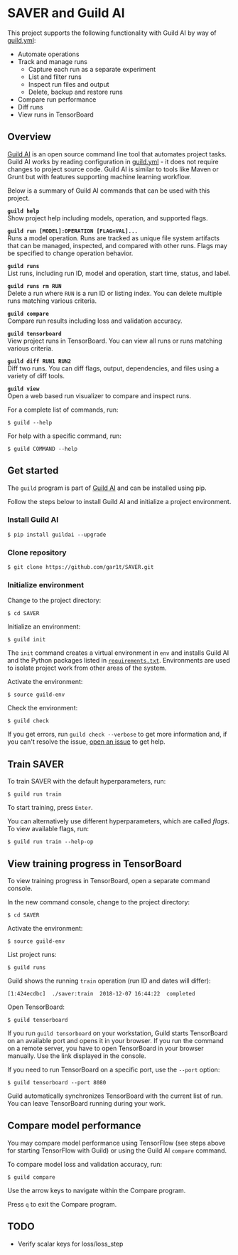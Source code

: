# SAVER and Guild AI

This project supports the following functionality with Guild AI by way
of [guild.yml](guild.yml):

- Automate operations
- Track and manage runs
    - Capture each run as a separate experiment
    - List and filter runs
    - Inspect run files and output
    - Delete, backup and restore runs
- Compare run performance
- Diff runs
- View runs in TensorBoard

## Overview

[Guild AI](https://guild.ai) is an open source command line tool that
automates project tasks. Guild AI works by reading configuration in
[guild.yml](guild.yml) - it does not require changes to project source
code. Guild AI is similar to tools like Maven or Grunt but with
features supporting machine learning workflow.

Below is a summary of Guild AI commands that can be used with this
project.

**`guild help`** <br> Show project help including models, operation,
and supported flags.

**`guild run [MODEL]:OPERATION [FLAG=VAL]...`** <br> Runs a model
operation. Runs are tracked as unique file system artifacts that can
be managed, inspected, and compared with other runs. Flags may be
specified to change operation behavior.

**`guild runs`** <br> List runs, including run ID, model and
operation, start time, status, and label.

**`guild runs rm RUN`** <br> Delete a run where `RUN` is a run ID or
listing index. You can delete multiple runs matching various criteria.

**`guild compare`** <br> Compare run results including loss and
validation accuracy.

**`guild tensorboard`** <br> View project runs in TensorBoard. You can
view all runs or runs matching various criteria.

**`guild diff RUN1 RUN2`** <br> Diff two runs. You can diff flags,
output, dependencies, and files using a variety of diff tools.

**`guild view`** <br> Open a web based run visualizer to compare and
inspect runs.

For a complete list of commands, run:

```
$ guild --help
```

For help with a specific command, run:

```
$ guild COMMAND --help
```

## Get started

The `guild` program is part of [Guild
AI](https://github.com/guildai/guildai) and can be installed using
pip.

Follow the steps below to install Guild AI and initialize a project
environment.

### Install Guild AI

```
$ pip install guildai --upgrade
```

### Clone repository

```
$ git clone https://github.com/gar1t/SAVER.git
```

### Initialize environment

Change to the project directory:

```
$ cd SAVER
```

Initialize an environment:

```
$ guild init
```

The `init` command creates a virtual environment in `env` and installs
Guild AI and the Python packages listed in
[`requirements.txt`](requirements.txt). Environments are used to
isolate project work from other areas of the system.

Activate the environment:

```
$ source guild-env
```

Check the environment:

```
$ guild check
```

If you get errors, run `guild check --verbose` to get more information
and, if you can't resolve the issue, [open an
issue](https://github.com/guildai/guildai/issues) to get help.

## Train SAVER

To train SAVER with the default hyperparameters, run:

```
$ guild run train
```

To start training, press `Enter`.

You can alternatively use different hyperparameters, which are called
*flags*. To view available flags, run:

```
$ guild run train --help-op
```

## View training progress in TensorBoard

To view training progress in TensorBoard, open a separate command
console.

In the new command console, change to the project directory:

```
$ cd SAVER
```

Activate the environment:

```
$ source guild-env
```

List project runs:

```
$ guild runs
```

Guild shows the running `train` operation (run ID and dates will
differ):

```
[1:424ecdbc]  ./saver:train  2018-12-07 16:44:22  completed
```

Open TensorBoard:

```
$ guild tensorboard
```

If you run `guild tensorboard` on your workstation, Guild starts
TensorBoard on an available port and opens it in your browser. If you
run the command on a remote server, you have to open TensorBoard in
your browser manually. Use the link displayed in the console.

If you need to run TensorBoard on a specific port, use the `--port`
option:

```
$ guild tensorboard --port 8080
```

Guild automatically synchronizes TensorBoard with the current list of
run. You can leave TensorBoard running during your work.

## Compare model performance

You may compare model performance using TensorFlow (see steps above
for starting TensorFlow with Guild) or using the Guild AI `compare`
command.

To compare model loss and validation accuracy, run:

```
$ guild compare
```

Use the arrow keys to navigate within the Compare program.

Press `q` to exit the Compare program.

## TODO

- Verify scalar keys for loss/loss_step
